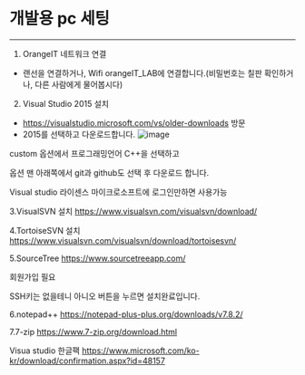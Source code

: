 # 개발용 pc 세팅
-----------------

1. OrangeIT 네트워크 연결
  - 랜선을 연결하거나, Wifi orangeIT_LAB에 연결합니다.(비밀번호는 칠판 확인하거나, 다른 사람에게 물어봅시다)
2. Visual Studio 2015 설치
  - https://visualstudio.microsoft.com/vs/older-downloads 방문
  - 2015를 선택하고 다운로드합니다.
  ![image](https://user-images.githubusercontent.com/59942506/72493177-578d0980-3863-11ea-8b10-43b3ad8e1f5b.png)
  
 custom 옵션에서 프로그래밍언어 C++을 선택하고
 
 옵션 맨 아래쪽에서 git과 github도 선택 후 다운로드 합니다.
  

Visual studio 라이센스
마이크로소프트에 로그인만하면 사용가능

3.VisualSVN 설치
https://www.visualsvn.com/visualsvn/download/

4.TortoiseSVN 설치
https://www.visualsvn.com/visualsvn/download/tortoisesvn/

5.SourceTree
https://www.sourcetreeapp.com/

회원가입 필요

SSH키는 없을테니 아니오 버튼을 누르면 설치완료입니다.

6.notepad++
https://notepad-plus-plus.org/downloads/v7.8.2/

7.7-zip
https://www.7-zip.org/download.html

Visua studio 한글팩
https://www.microsoft.com/ko-kr/download/confirmation.aspx?id=48157
